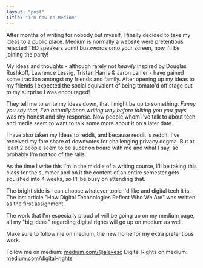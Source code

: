```yaml
---
layout: "post"
title: "I'm now on Medium"
---
```


After months of writing for nobody but myself, I finally decided to take my ideas to a public place. Medium is normally a website were pretentious rejected TED speakers vomit buzzwords onto your screen, now I'll be joining the party!

My ideas and thoughts - although rarely not *heavily* inspired by Douglas Rushkoff, Lawrence Lessig, Tristan Harris & Jaron Lanier - have gained some traction amongst my friends and family. After opening up my ideas to my friends I expected the social equivalent of being tomato'd off stage but to my surprise I was encouraged!

They tell me to write my ideas down, that I might be up to something. *Funny you say that, I've actually been writing way before talking you you guys* was my honest and shy response. Now people whom I've talk to about tech and media seem to want to talk some more about it on a later date.

I have also taken my Ideas to reddit, and because reddit is reddit, I've received my fare share of downvotes for challenging privacy dogma. But at least 2 people seem to be super on board with me and what I say, so probably I'm not too of the rails.

As the time I write this I'm in the middle of a writing course, I'll be taking this class for the summer and on it the content of an entire semester gets squished into 4 weeks, so I'll be busy on attending that.

The bright side is I can choose whatever topic I'd like and digital tech it is. The last article "How Digital Technologies Reflect Who We Are" was written as the first assignment.

The work that I'm especially proud of will be going up on my medium page, all my "big ideas" regarding digital rights will go up on medium as well.

Make sure to follow me on medium, the new home for my extra pretentious work.

Follow me on medium: [medium.com/@alexesc][1]
Digital Rights on medium: [medium.com/digital-rights][2]

[1]: https://medium.com/@alexesc
[2]: https://medium.com/digital-rights